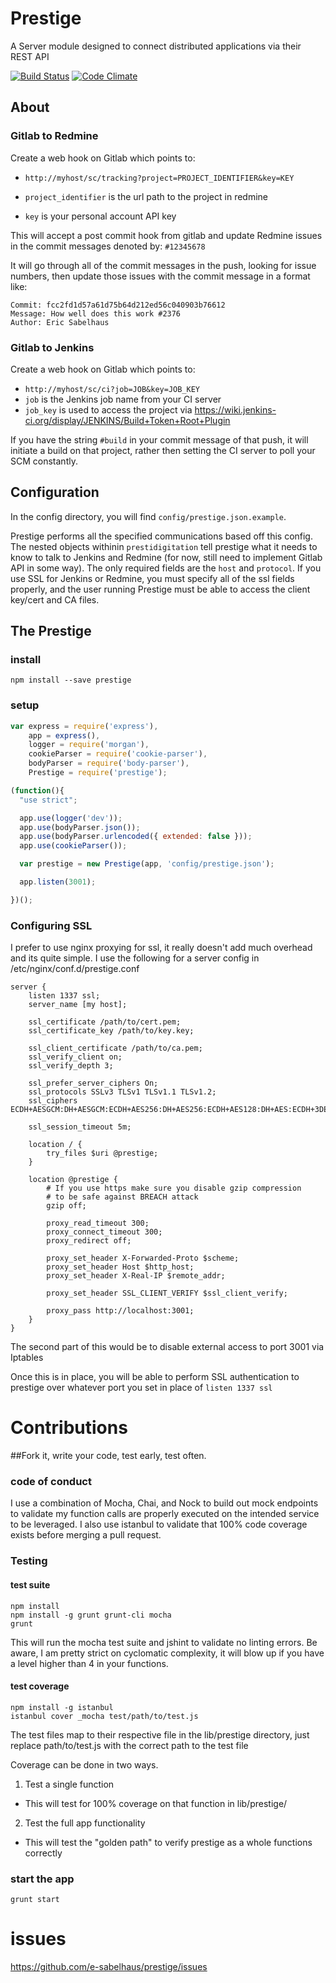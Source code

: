 # Prestige
A Server module designed to connect distributed applications via their REST API

[![Build Status](https://travis-ci.org/e-sabelhaus/prestige.svg)](https://travis-ci.org/e-sabelhaus/prestige)
[![Code Climate](https://codeclimate.com/github/e-sabelhaus/prestige/badges/gpa.svg)](https://codeclimate.com/github/e-sabelhaus/prestige)

## About

### Gitlab to Redmine
Create a web hook on Gitlab which points to:

* `http://myhost/sc/tracking?project=PROJECT_IDENTIFIER&key=KEY`

* `project_identifier` is the url path to the project in redmine
* `key` is your personal account API key

This will accept a post commit hook from gitlab and update Redmine issues in the commit messages denoted by: `#12345678`

It will go through all of the commit messages in the push, looking for issue numbers, then update those issues with the commit message in a format like:
```
Commit: fcc2fd1d57a61d75b64d212ed56c040903b76612
Message: How well does this work #2376
Author: Eric Sabelhaus
```

### Gitlab to Jenkins
Create a web hook on Gitlab which points to:
 * `http://myhost/sc/ci?job=JOB&key=JOB_KEY`
 * `job` is the Jenkins job name from your CI server
 * `job_key` is used to access the project via https://wiki.jenkins-ci.org/display/JENKINS/Build+Token+Root+Plugin

 If you have the string `#build` in your commit message of that push, it will initiate a build on that project, rather then setting the CI server to poll your SCM constantly.

## Configuration
In the config directory, you will find
`config/prestige.json.example`.

Prestige performs all the specified communications based off this config. The nested objects withinin `prestidigitation`  tell prestige what it needs to know to talk to Jenkins and Redmine (for now, still need to implement Gitlab API in some way). The only required fields are the `host` and `protocol`. If you use SSL for Jenkins or Redmine, you must specify all of the ssl fields properly, and the user running Prestige must be able to access the client key/cert and CA files.

## The Prestige

### install
`npm install --save prestige`

### setup
``` javascript
var express = require('express'),
    app = express(),
    logger = require('morgan'),
    cookieParser = require('cookie-parser'),
    bodyParser = require('body-parser'),
    Prestige = require('prestige');

(function(){
  "use strict";

  app.use(logger('dev'));
  app.use(bodyParser.json());
  app.use(bodyParser.urlencoded({ extended: false }));
  app.use(cookieParser());

  var prestige = new Prestige(app, 'config/prestige.json');

  app.listen(3001);

})();
```

### Configuring SSL
I prefer to use nginx proxying for ssl, it really doesn't add much overhead and its quite simple.
I use the following for a server config in /etc/nginx/conf.d/prestige.conf
```
server {
    listen 1337 ssl;
    server_name [my host];

    ssl_certificate /path/to/cert.pem;
    ssl_certificate_key /path/to/key.key;

    ssl_client_certificate /path/to/ca.pem;
    ssl_verify_client on;
    ssl_verify_depth 3;

    ssl_prefer_server_ciphers On;
    ssl_protocols SSLv3 TLSv1 TLSv1.1 TLSv1.2;
    ssl_ciphers ECDH+AESGCM:DH+AESGCM:ECDH+AES256:DH+AES256:ECDH+AES128:DH+AES:ECDH+3DES:DH+3DES:RSA+AESGCM:RSA+AES:RSA+3DES:!aNULL:!MD5:!DSS;

    ssl_session_timeout 5m;

    location / {
        try_files $uri @prestige;
    }

    location @prestige {
        # If you use https make sure you disable gzip compression
        # to be safe against BREACH attack
        gzip off;

        proxy_read_timeout 300;
        proxy_connect_timeout 300;
        proxy_redirect off;

        proxy_set_header X-Forwarded-Proto $scheme;
        proxy_set_header Host $http_host;
        proxy_set_header X-Real-IP $remote_addr;

        proxy_set_header SSL_CLIENT_VERIFY $ssl_client_verify;

        proxy_pass http://localhost:3001;
    }
}
```

The second part of this would be to disable external access to port 3001 via Iptables

Once this is in place, you will be able to perform SSL authentication to prestige over whatever port you set in place of `listen 1337 ssl`


# Contributions

##Fork it, write your code, test early, test often.

### code of conduct
I use a combination of Mocha, Chai, and Nock to build out mock endpoints to validate my function calls are properly executed on the intended service to be leveraged. I also use istanbul to validate that 100% code coverage exists before merging a pull request.

### Testing

#### test suite
```
npm install
npm install -g grunt grunt-cli mocha
grunt
```

This will run the mocha test suite and jshint to validate no linting errors.
Be aware, I am pretty strict on cyclomatic complexity, it will blow up
if you have a level higher than 4 in your functions.

#### test coverage
```
npm install -g istanbul
istanbul cover _mocha test/path/to/test.js
```

The test files map to their respective file in the lib/prestige directory,
just replace path/to/test.js with the correct path to the test file

Coverage can be done in two ways.
1. Test a single function
 * This will test for 100% coverage on that function in lib/prestige/
2. Test the full app functionality
 * This will test the "golden path" to verify prestige as a whole functions correctly

### start the app
`grunt start`

# issues
https://github.com/e-sabelhaus/prestige/issues
